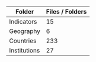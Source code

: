 | Folder       |   Files / Folders |
|--------------|-------------------|
| Indicators   |                15 |
| Geography    |                 6 |
| Countries    |               233 |
| Institutions |                27 |